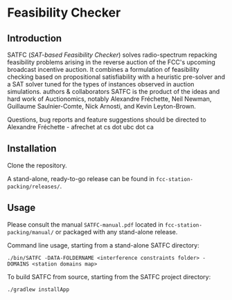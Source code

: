 # Feasibility Checker

## Introduction

SATFC (_SAT-based Feasibility Checker_) solves radio-spectrum repacking feasibility problems arising in the reverse auction of the FCC's upcoming broadcast incentive auction. It combines a formulation of feasibility checking based on propositional satisfiability with a heuristic pre-solver and a SAT solver tuned for the types of instances observed in auction simulations.
authors & collaborators SATFC is the product of the ideas and hard work of Auctionomics, notably Alexandre Fréchette, Neil Newman, Guillaume Saulnier-Comte, Nick Arnosti, and Kevin Leyton-Brown.

Questions, bug reports and feature suggestions should be directed to Alexandre Fréchette - afrechet at cs dot ubc dot ca

## Installation
Clone the repository.

A stand-alone, ready-to-go release can be found in `fcc-station-packing/releases/`.

## Usage
Please consult the manual `SATFC-manual.pdf` located in `fcc-station-packing/manual/` or packaged with any stand-alone release.

Command line usage, starting from a stand-alone SATFC directory:
```
./bin/SATFC -DATA-FOLDERNAME <interference constraints folder> -DOMAINS <station domains map>
```

To build SATFC from source, starting from the SATFC project directory:
```
./gradlew installApp
```
